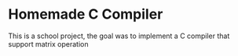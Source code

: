 # Homemade C Compiler
This is a school project, the goal was to implement a C compiler that support matrix operation
